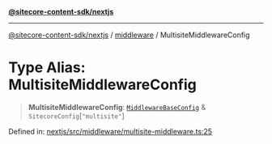 [**@sitecore-content-sdk/nextjs**](../../README.md)

***

[@sitecore-content-sdk/nextjs](../../README.md) / [middleware](../README.md) / MultisiteMiddlewareConfig

# Type Alias: MultisiteMiddlewareConfig

> **MultisiteMiddlewareConfig**: [`MiddlewareBaseConfig`](MiddlewareBaseConfig.md) & `SitecoreConfig`\[`"multisite"`\]

Defined in: [nextjs/src/middleware/multisite-middleware.ts:25](https://github.com/Sitecore/content-sdk/blob/51f6d86287f95a06b40045498aa7037d8b684c67/packages/nextjs/src/middleware/multisite-middleware.ts#L25)
